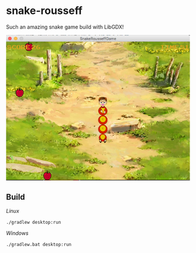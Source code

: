 # snake-rousseff

Such an amazing snake game build with LibGDX!

![A screenshot of Snake Rousseff](https://raw.githubusercontent.com/tapiocalabs/snake-rousseff/master/snakerousseff-3.png)

## Build

*Linux*
```
./gradlew desktop:run
```

*Windows*
```
./gradlew.bat desktop:run
```
